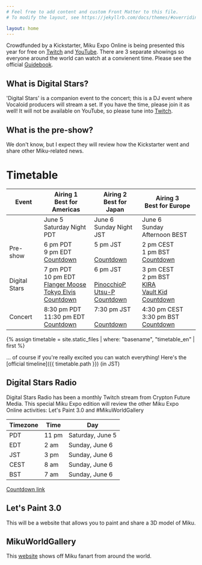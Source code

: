```yaml
---
# Feel free to add content and custom Front Matter to this file.
# To modify the layout, see https://jekyllrb.com/docs/themes/#overriding-theme-defaults

layout: home
---
```


Crowdfunded by a Kickstarter, Miku Expo Online is being presented this year for
free on [Twitch](https://www.twitch.tv/cfm_official) and
[YouTube](https://www.youtube.com/channel/UCJwGWV914kBlV4dKRn7AEFA). There are 3
separate showings so everyone around the world can watch at a convienent
time. Please see the official [Guidebook](https://mikuexpo.com/online2021/images/freepaper_en.pdf).

## What is Digital Stars?

'Digital Stars' is a companion event to the concert; this is a DJ event where
Vocaloid producers will stream a set. If you have the time, please join it as
well! It will not be available on YouTube, so please tune into
[Twitch](https://www.twitch.tv/cfm_official).

## What is the pre-show?

We don't know, but I expect they will review how the Kickstarter went and share
other Miku-related news.

# Timetable

|Event|Airing 1<br/>Best for Americas|Airing 2<br/>Best for Japan|Airing 3<br/>Best for Europe|
|-----|-----------------------------|--------------------------|---------------------------|
||June 5<br/>Saturday Night PDT|June 6<br/>Sunday Night JST|June 6<br/>Sunday Afternoon BEST|
|Pre-show|6 pm PDT<br/>9 pm EDT<br/>[Countdown](http://preshow.us.39music.rocks)|5 pm JST<br/><br/>[Countdown](http://preshow.jp.39music.rocks)|2 pm CEST<br/>1 pm BST<br/>[Countdown](http://preshow.eu.39music.rocks)|
|Digital Stars|7 pm PDT<br/>10 pm EDT<br/>[Flanger Moose](https://twitter.com/FlangerMoose)<br/>[Tokyo Elvis](https://twitter.com/FrankFriend)<br/>[Countdown](http://digistars.us.39music.rocks)|6 pm JST<br/><br/>[PinocchioP](https://twitter.com/pinocchiop)<br/>[Utsu-P](https://twitter.com/asshole_wii)<br/>[Countdown](http://digistars.jp.39music.rocks)|3 pm CEST<br/>2 pm BST<br/>[KIRA](https://twitter.com/kira_prod)<br/>[Vault Kid](https://twitter.com/iamVaultKid)<br/>[Countdown](http://digistars.eu.39music.rocks)|
|Concert|8:30 pm PDT<br/>11:30 pm EDT<br/>[Countdown](http://concert.us.39music.rocks)|7:30 pm JST<br/><br/>[Countdown](http://concert.jp.39music.rocks)|4:30 pm CEST<br/>3:30 pm BST<br/>[Countdown](http://concert.eu.39music.rocks)|

{% assign timetable = site.static_files | where: "basename", "timetable_en" | first %}

... of course if you're really excited you can watch everything! Here's the [official timeline]({{ timetable.path }}) (in JST)

## Digital Stars Radio

Digital Stars Radio has been a monthly Twitch stream from Crypton Future
Media. This special Miku Expo edition will review the other Miku Expo Online
activities: Let's Paint 3.0 and #MikuWorldGallery

|Timezone|Time|Day|
|--------|----|---|
|PDT|11 pm|Saturday, June 5|
|EDT|2 am|Sunday, June 6|
|JST|3 pm|Sunday, June 6|
|CEST|8 am|Sunday, June 6|
|BST|7 am|Sunday, June 6|

[Countdown link](http://digistars.radio.39music.rocks)

## Let's Paint 3.0

This will be a website that allows you to paint and share a 3D model of Miku.

## MikuWorldGallery

This [website](https://paint.mikuexpo.com/MikuWorldGallery/) shows off Miku fanart from around the world.